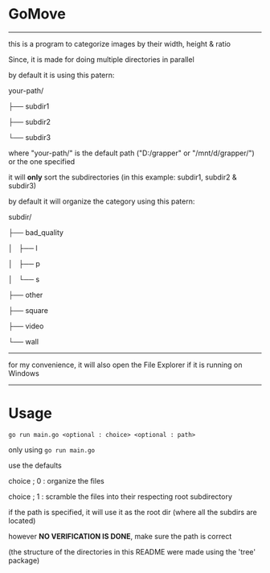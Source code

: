 
# GoMove

---

this is a program to categorize images by their width, height & ratio


Since, it is made for doing multiple directories in parallel

by default it is using this patern:

your-path/

├── subdir1

├── subdir2

└── subdir3


where "your-path/" is the default path ("D:/grapper" or "/mnt/d/grapper/") or the one specified  

it will **only** sort the subdirectories (in this example: subdir1, subdir2 & subdir3)


by default it will organize the category using this patern:


subdir/

├── bad_quality

│   ├── l

│   ├── p

│   └── s

├── other

├── square

├── video

└── wall

---

for my convenience, it will also open the File Explorer if it is running on Windows

---

# Usage


`go run main.go <optional : choice> <optional : path> `


only using `go run main.go`

use the defaults

choice ; 0 : organize the files

choice ; 1 : scramble the files into their respecting root subdirectory 

if the path is specified, it will use it as the root dir (where all the subdirs are located)

however **NO VERIFICATION IS DONE**, make sure the path is correct



(the structure of the directories in this README were made using the 'tree' package)

